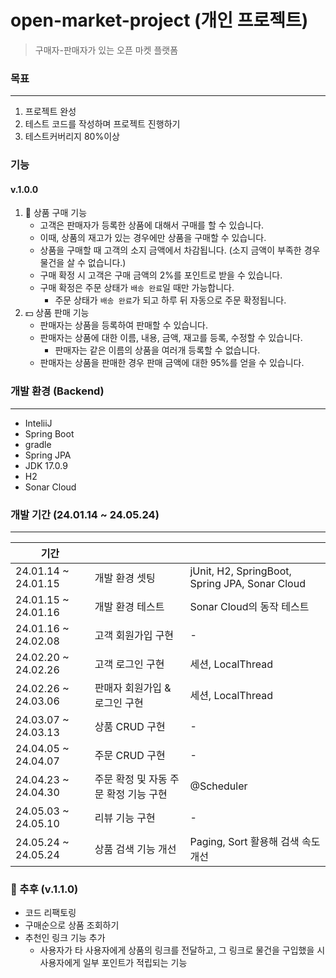 # open-market-project (개인 프로젝트)
> 구매자-판매자가 있는 오픈 마켓 플랫폼

### 목표
<hr/>

1. 프로젝트 완성
2. 테스트 코드를 작성하며 프로젝트 진행하기
3. 테스트커버리지 80%이상

### 기능 
#### v.1.0.0
1. 🛒 상품 구매 기능
    - 고객은 판매자가 등록한 상품에 대해서 구매를 할 수 있습니다.
    - 이때, 상품의 재고가 있는 경우에만 상품을 구매할 수 있습니다.
    - 상품을 구매할 때 고객의 소지 금액에서 차감됩니다. (소지 금액이 부족한 경우 물건을 살 수 없습니다.)
    - 구매 확정 시 고객은 구매 금액의 2%를 포인트로 받을 수 있습니다.
    - 구매 확정은 주문 상태가 `배송 완료`일 때만 가능합니다.
      - 주문 상태가 `배송 완료`가 되고 하루 뒤 자동으로 주문 확정됩니다.
2. 💵 상품 판매 기능
   - 판매자는 상품을 등록하여 판매할 수 있습니다.
   - 판매자는 상품에 대한 이름, 내용, 금액, 재고를 등록, 수정할 수 있습니다.
      - 판매자는 같은 이름의 상품을 여러개 등록할 수 없습니다.
   - 판매자는 상품을 판매한 경우 판매 금액에 대한 95%를 얻을 수 있습니다.

### 개발 환경 (Backend)
<hr/>

- InteliiJ
- Spring Boot
- gradle
- Spring JPA
- JDK 17.0.9
- H2
- Sonar Cloud

### 개발 기간 (24.01.14 ~ 24.05.24)
<hr/>

| 기간                  |                        |                                                |
|---------------------|------------------------|------------------------------------------------|
| 24.01.14 ~ 24.01.15 | 개발 환경 셋팅               | jUnit, H2, SpringBoot, Spring JPA, Sonar Cloud |
| 24.01.15 ~ 24.01.16 | 개발 환경 테스트              | Sonar Cloud의 동작 테스트                            |
| 24.01.16 ~ 24.02.08 | 고객 회원가입 구현             | -                                              | 
| 24.02.20 ~ 24.02.26 | 고객 로그인 구현              | 세션, LocalThread                                |
| 24.02.26 ~ 24.03.06 | 판매자 회원가입 & 로그인 구현      | 세션, LocalThread                                |
| 24.03.07 ~ 24.03.13 | 상품 CRUD 구현             | -                                              |
| 24.04.05 ~ 24.04.07 | 주문 CRUD 구현             | - |
| 24.04.23 ~ 24.04.30 | 주문 확정 및 자동 주문 확정 기능 구현 | @Scheduler |
| 24.05.03 ~ 24.05.10 | 리뷰 기능 구현 | - |
| 24.05.24 ~ 24.05.24 | 상품 검색 기능 개선 | Paging, Sort 활용해 검색 속도 개선 |

### 🧂 추후 (v.1.1.0)
- 코드 리팩토링
- 구매순으로 상품 조회하기
- 추천인 링크 기능 추가
  - 사용자가 타 사용자에게 상품의 링크를 전달하고, 그 링크로 물건을 구입했을 시 사용자에게 일부 포인트가 적립되는 기능


